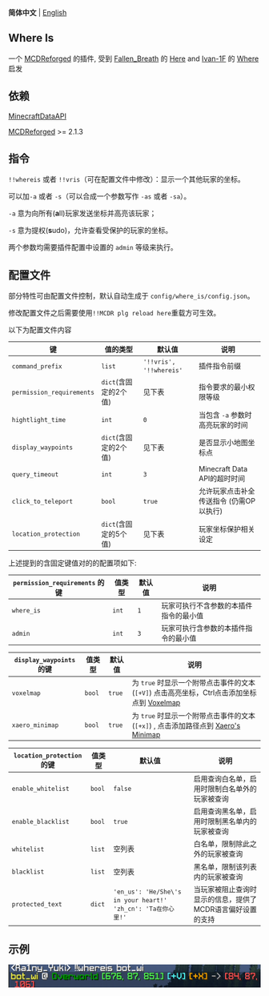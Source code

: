 **简体中文** | [English](README.md)

Where Is
-------

一个 [MCDReforged](https://github.com/Fallen-Breath/MCDReforged) 的插件, 受到 [Fallen_Breath](https://github.com/Fallen-Breath) 的 [Here](https://github.com/TISUnion/Here) and [Ivan-1F](https://github.com/Ivan-1F) 的 [Where](https://github.com/Ivan-1F/MCDReforged-Plugins/tree/master/where) 启发

## 依赖

[MinecraftDataAPI](https://github.com/MCDReforged/MinecraftDataAPI/)

[MCDReforged](https://github.com/Fallen-Breath/MCDReforged) >= 2.1.3

## 指令

`!!whereis` 或者 `!!vris`（可在配置文件中修改）：显示一个其他玩家的坐标。

可以加`-a` 或者 `-s`（可以合成一个参数写作 `-as` 或者 `-sa`）。

`-a` 意为向所有(**a**ll)玩家发送坐标并高亮该玩家；

`-s` 意为提权(**s**udo)，允许查看受保护的玩家的坐标。

两个参数均需要插件配置中设置的 `admin` 等级来执行。

## 配置文件

部分特性可由配置文件控制，默认自动生成于 `config/where_is/config.json`。

修改配置文件之后需要使用`!!MCDR plg reload here`重载方可生效。

以下为配置文件内容

| 键                        | 值的类型              | 默认值                  | 说明                                    |
| ------------------------- | --------------------- | ----------------------- | --------------------------------------- |
| `command_prefix`          | `list`                | `'!!vris', '!!whereis'` | 插件指令前缀                            |
| `permission_requirements` | `dict`(含固定的2个值) | 见下表                  | 指令要求的最小权限等级                  |
| `hightlight_time`         | `int`                 | `0`                     | 当包含 `-a` 参数时高亮玩家的时间        |
| `display_waypoints`       | `dict`(含固定的2个值) | 见下表                  | 是否显示小地图坐标点                    |
| `query_timeout`           | `int`                 | `3`                     | Minecraft Data API的超时时间            |
| `click_to_teleport`       | `bool`                | `true`                  | 允许玩家点击补全传送指令 (仍需OP以执行) |
| `location_protection`     | `dict`(含固定的5个值) | 见下表                  | 玩家坐标保护相关设定                    |

上述提到的含固定键值对的的配置项如下:

| `permission_requirements` 的键 | 值类型 | 默认值 | 说明                                   |
| ------------------------------ | ------ | ------ | -------------------------------------- |
| `where_is`                     | `int`  | `1`    | 玩家可执行不含参数的本插件指令的最小值 |
| `admin`                        | `int`  | `3`    | 玩家可执行含参数的本插件指令的最小值   |

| `display_waypoints`的键 | 值类型 | 默认值 | 说明                                                         |
| ----------------------- | ------ | ------ | ------------------------------------------------------------ |
| `voxelmap`              | `bool` | `true` | 为 `true` 时显示一个附带点击事件的文本 (`[+V]`) 点击高亮坐标，Ctrl点击添加坐标点到 [Voxelmap](https://www.curseforge.com/minecraft/mc-mods/voxelmap) |
| `xaero_minimap`         | `bool` | `true` | 为 `true` 时显示一个附带点击事件的文本 (`[+x]`) , 点击添加路径点到 [Xaero's Minimap](https://chocolateminecraft.com/minimap2.php) |

| `location_protection` 的键 | 值类型 | 默认值                                                       | 说明                                                       |
| -------------------------- | ------ | ------------------------------------------------------------ | ---------------------------------------------------------- |
| `enable_whitelist`         | `bool` | `false`                                                      | 启用查询白名单，启用时限制白名单外的玩家被查询             |
| `enable_blacklist`         | `bool` | `true`                                                       | 启用查询黑名单，启用时限制黑名单内的玩家被查询             |
| `whitelist`                | `list` | 空列表                                                       | 白名单，限制除此之外的玩家被查询                           |
| `blacklist`                | `list` | 空列表                                                       | 黑名单，限制该列表内的玩家被查询                           |
| `protected_text`           | `dict` | `'en_us': 'He/She\'s in your heart!' 'zh_cn': 'Ta在你心里!'` | 当玩家被阻止查询时显示的信息，提供了MCDR语言偏好设置的支持 |

## 示例

![](img.png)
